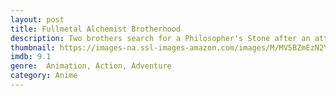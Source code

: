 ```yaml
---
layout: post
title: Fullmetal Alchemist Brotherhood
description: Two brothers search for a Philosopher's Stone after an attempt to revive their deceased mother goes awry and leaves them in damaged physical forms.
thumbnail: https://images-na.ssl-images-amazon.com/images/M/MV5BZmEzN2YzOTItMDI5MS00MGU4LWI1NWQtOTg5ZThhNGQwYTEzXkEyXkFqcGdeQXVyNTA4NzY1MzY@._V1_QL50_SY1000_CR0,0,714,1000_AL_.jpg
imdb: 9.1
genre:  Animation, Action, Adventure
category: Anime
---
```

